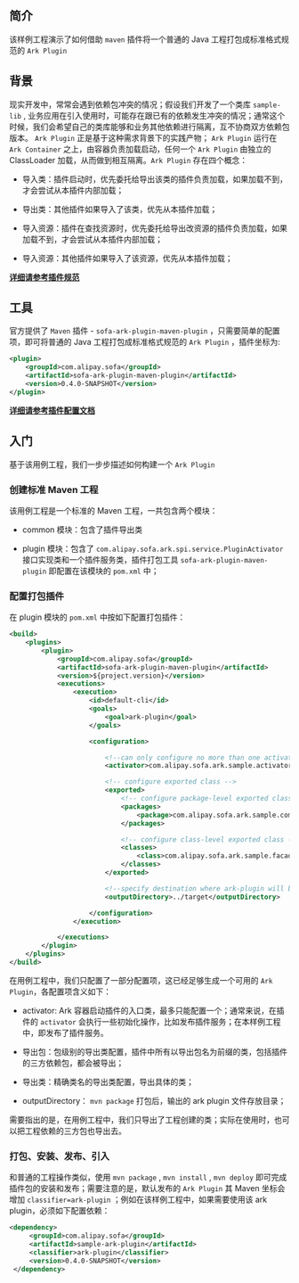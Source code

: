## 简介
该样例工程演示了如何借助 `maven` 插件将一个普通的 Java 工程打包成标准格式规范的 `Ark Plugin` 

## 背景
现实开发中，常常会遇到依赖包冲突的情况；假设我们开发了一个类库 `sample-lib` , 业务应用在引入使用时，可能存在跟已有的依赖发生冲突的情况；通常这个时候，我们会希望自己的类库能够和业务其他依赖进行隔离，互不协商双方依赖包版本。 `Ark Plugin` 正是基于这种需求背景下的实践产物； `Ark Plugin` 运行在 `Ark Container` 之上，由容器负责加载启动，任何一个 `Ark Plugin` 由独立的 ClassLoader 加载，从而做到相互隔离。`Ark Plugin` 存在四个概念：
* 导入类：插件启动时，优先委托给导出该类的插件负责加载，如果加载不到，才会尝试从本插件内部加载；

* 导出类：其他插件如果导入了该类，优先从本插件加载；

* 导入资源：插件在查找资源时，优先委托给导出改资源的插件负责加载，如果加载不到，才会尝试从本插件内部加载；

* 导入资源：其他插件如果导入了该资源，优先从本插件加载；


**[详细请参考插件规范](https://alipay.github.io/sofastack.github.io/docs/ark-plugin.html#插件规范)**


## 工具
官方提供了 `Maven` 插件 - `sofa-ark-plugin-maven-plugin` ，只需要简单的配置项，即可将普通的 Java 工程打包成标准格式规范的 `Ark Plugin` ，插件坐标为:

```xml
<plugin>
    <groupId>com.alipay.sofa</groupId>
    <artifactId>sofa-ark-plugin-maven-plugin</artifactId>
    <version>0.4.0-SNAPSHOT</version>
</plugin>
```

**[详细请参考插件配置文档](https://alipay.github.io/sofastack.github.io/docs/ark-plugin.html#完整配置模板)**

## 入门
基于该用例工程，我们一步步描述如何构建一个 `Ark Plugin` 

### 创建标准 Maven 工程
该用例工程是一个标准的 Maven 工程，一共包含两个模块：
* common 模块：包含了插件导出类

* plugin 模块：包含了 `com.alipay.sofa.ark.spi.service.PluginActivator` 接口实现类和一个插件服务类，插件打包工具 `sofa-ark-plugin-maven-plugin` 即配置在该模块的 `pom.xml` 中；

### 配置打包插件
在 plugin 模块的 `pom.xml` 中按如下配置打包插件：

```xml
<build>
    <plugins>
        <plugin>
            <groupId>com.alipay.sofa</groupId>
            <artifactId>sofa-ark-plugin-maven-plugin</artifactId>
            <version>${project.version}</version>
            <executions>
                <execution>
                    <id>default-cli</id>
                    <goals>
                        <goal>ark-plugin</goal>
                    </goals>

                    <configuration>

                        <!--can only configure no more than one activator-->
                        <activator>com.alipay.sofa.ark.sample.activator.SamplePluginActivator</activator>

                        <!-- configure exported class -->
                        <exported>
                            <!-- configure package-level exported class-->
                            <packages>
                                <package>com.alipay.sofa.ark.sample.common</package>
                            </packages>

                            <!-- configure class-level exported class -->
                            <classes>
                                <class>com.alipay.sofa.ark.sample.facade.SamplePluginService</class>
                            </classes>
                        </exported>

                        <!--specify destination where ark-plugin will be saved, default saved to ${project.build.directory}-->
                        <outputDirectory>../target</outputDirectory>

                    </configuration>
                </execution>

            </executions>
        </plugin>
    </plugins>
</build>
```

在用例工程中，我们只配置了一部分配置项，这已经足够生成一个可用的 `Ark Plugin`，各配置项含义如下：
* activator: Ark 容器启动插件的入口类，最多只能配置一个；通常来说，在插件的 `activator` 会执行一些初始化操作，比如发布插件服务；在本样例工程中，即发布了插件服务。

* 导出包：包级别的导出类配置，插件中所有以导出包名为前缀的类，包括插件的三方依赖包，都会被导出；

* 导出类：精确类名的导出类配置，导出具体的类；

* outputDirectory： `mvn package` 打包后，输出的 ark plugin 文件存放目录；

需要指出的是，在用例工程中，我们只导出了工程创建的类；实际在使用时，也可以把工程依赖的三方包也导出去。

### 打包、安装、发布、引入
和普通的工程操作类似，使用 `mvn package` , `mvn install` , `mvn deploy` 即可完成插件包的安装和发布；需要注意的是，默认发布的 `Ark Plugin` 其 Maven 坐标会增加 `classifier=ark-plugin` ；例如在该样例工程中，如果需要使用该 ark plugin，必须如下配置依赖：

```xml
<dependency>
     <groupId>com.alipay.sofa</groupId>
     <artifactId>sample-ark-plugin</artifactId>
     <classifier>ark-plugin</classifier>
     <version>0.4.0-SNAPSHOT</version>
 </dependency>
```

